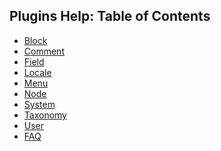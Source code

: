 Plugins Help: Table of Contents
-------------------------------

- [Block][block]
- [Comment][comment]
- [Field][field]
- [Locale][locale]
- [Menu][menu]
- [Node][node]
- [System][system]
- [Taxonomy][taxonomy]
- [User][user]
- [FAQ][faq]

[block]: 01_Block_Plugin.md
[comment]: 02_Comment_Plugin.md
[field]: 03_Field_Plugin.md
[locale]: 04_Locale_Plugin.md
[menu]: 05_Menu_Plugin.md
[node]: 06_Node_Plugin.md
[system]: 07_System_Plugin.md
[taxonomy]: 08_Taxonomy_Plugin.md
[user]: 09_User_Plugin.md
[faq]: 10_FAQ.md